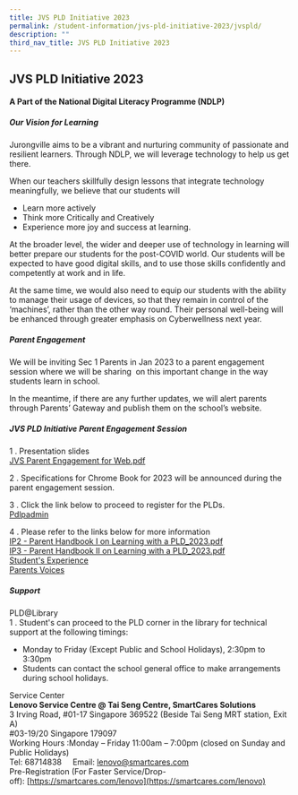 ```yaml
---
title: JVS PLD Initiative 2023
permalink: /student-information/jvs-pld-initiative-2023/jvspld/
description: ""
third_nav_title: JVS PLD Initiative 2023
---
```

## JVS PLD Initiative 2023

#### A Part of the National Digital Literacy Programme (NDLP)

##### Our Vision for Learning

Jurongville aims to be a vibrant and nurturing community of passionate and resilient learners. Through NDLP, we will leverage technology to help us get there.

When our teachers skillfully design lessons that integrate technology meaningfully, we believe that our students will   

*   Learn more actively
*   Think more Critically and Creatively
*   Experience more joy and success at learning.

At the broader level, the wider and deeper use of technology in learning will better prepare our students for the post-COVID world. Our students will be expected to have good digital skills, and to use those skills confidently and competently at work and in life.  
  
At the same time, we would also need to equip our students with the ability to manage their usage of devices, so that they remain in control of the ‘machines’, rather than the other way round. Their personal well-being will be enhanced through greater emphasis on Cyberwellness next year.

##### Parent Engagement

We will be inviting Sec 1 Parents in Jan 2023 to a parent engagement session where we will be sharing  on this important change in the way students learn in school.  

In the meantime, if there are any further updates, we will alert parents through Parents’ Gateway and publish them on the school’s website.

##### JVS PLD Initiative Parent Engagement Session

1 \. Presentation slides<br>
[JVS Parent Engagement for Web.pdf](/files/JVS%20Parent%20Engagement%20for%20Web.pdf)

2 \. Specifications for Chrome Book for 2023 will be announced during the parent engagement session.

3 \. Click the link below to proceed to register for the PLDs.<br>
[Pdlpadmin](https://go.gov.sg/pdlpadmin)

4 \. Please refer to the links below for more information<br>
[IP2 - Parent Handbook I on Learning with a PLD_2023.pdf](/files/IP2%20-%20Parent%20Handbook%20I%20on%20Learning%20with%20a%20PLD_2023.pdf)<br>
[IP3 - Parent Handbook II on Learning with a PLD_2023.pdf](/files/IP3%20-%20Parent%20Handbook%20II%20on%20Learning%20with%20a%20PLD_2023.pdf)<br>
[Student's Experience](http://www.youtube.com/watch?v=atVkNBXMVnY)<br>
[Parents Voices](https://go.gov.sg/parent-voxpop-1)

##### Support

PLD@Library  
1 \. Student's can proceed to the PLD corner in the library for technical support at the following timings:  
*  Monday to Friday (Except Public and School Holidays), 2:30pm to 3:30pm  
* Students can contact the school general office to make arrangements during school holidays.
		 
Service Center<br>
**Lenovo Service Centre @ Tai Seng Centre, SmartCares Solutions**<br>
3 Irving Road, #01-17 Singapore 369522 (Beside Tai Seng MRT station, Exit A)<br>
#03-19/20 Singapore 179097<br>
Working Hours :Monday – Friday 11:00am – 7:00pm (closed on Sunday and Public Holidays)<br>
Tel: 68714838     Email: [lenovo@smartcares.com](mailto:lenovo@smartcares.com)<br>
Pre-Registration (For Faster Service/Drop-off): [https://smartcares.com/lenovo](https://smartcares.com/lenovo)